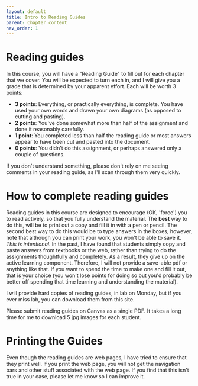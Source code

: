 ```yaml
---
layout: default
title: Intro to Reading Guides
parent: Chapter content
nav_order: 1
---
```


# Reading guides

In this course, you will have a "Reading Guide" to fill out for each chapter that we cover. You will be expected to turn each in, and I will give you a grade that is determined by your apparent effort. Each will be worth 3 points:
 * **3 points**: Everything, or practically everything, is complete. You have used your own words and drawn your own diagrams (as opposed to cutting and pasting).
 * **2 points**: You've done somewhat more than half of the assignment and done it reasonably carefully.
 * **1 point**: You completed less than half the reading guide or most answers appear to have been cut and pasted into the document.
 * **0 points**: You didn't do this assignment, or perhaps answered only a couple of questions.

If you don't understand something, please don't rely on me seeing comments in your reading guide, as I'll scan through them very quickly.

# How to complete reading guides

Reading guides in this course are designed to encourage (OK, 'force') you to read actively, so that you fully understand the material. The **best** way to do this, will be to print out a copy and fill it in with a pen or pencil. The second best way to do this would be to type answers in the boxes, however, note that although you can print your work, you won't be able to save it. *This is intentional*. In the past, I have found that students simply copy and paste answers from textbooks or the web, rather than trying to do the assignments thoughtfully and completely. As a result, they give up on the active learning component. Therefore, I will not provide a save-able pdf or anything like that. If you want to spend the time to make one and fill it out, that is your choice (you won't lose points for doing so but you'd probably be better off spending that time learning and understanding the material).

I will provide hard copies of reading guides, in lab on Monday, but if you ever miss lab, you can download them from this site.

Please submit reading guides on Canvas as a single PDF. It takes a long time for me to download 5 jpg images for each student.

# Printing the Guides

Even though the reading guides are web pages, I have tried to ensure that they print well. If you print the web page, you will not get the navigation bars and other stuff associated with the web page. If you find that this isn't true in your case, please let me know so I can improve it.
